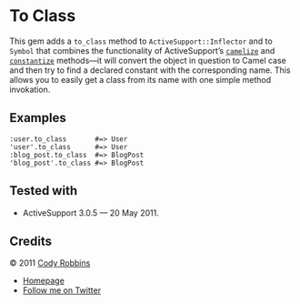 To Class
========

This gem adds a `to_class` method to `ActiveSupport::Inflector` and to `Symbol` that combines the functionality of ActiveSupport’s [`camelize`](http://rubydoc.info/gems/activesupport/ActiveSupport/Inflector:camelize) and [`constantize`](http://rubydoc.info/gems/activesupport/ActiveSupport/Inflector:constantize) methods—it will convert the object in question to Camel case and then try to find a declared constant with the corresponding name. This allows you to easily get a class from its name with one simple method invokation.

Examples
--------

    :user.to_class       #=> User
    'user'.to_class      #=> User
    :blog_post.to_class  #=> BlogPost
    'blog_post'.to_class #=> BlogPost

Tested with
-----------

* ActiveSupport 3.0.5 — 20 May 2011.

Credits
-------

© 2011 [Cody Robbins](http://codyrobbins.com/)

* [Homepage](http://codyrobbins.com/software/to-class)
* [Follow me on Twitter](http://twitter.com/codyrobbins)